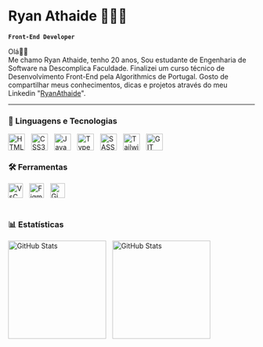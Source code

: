 # Ryan Athaide 👨🏽‍💻

**`Front-End Developer`**

Olá👋🏽<br> 
Me chamo Ryan Athaide, tenho 20 anos, Sou estudante de Engenharia de Software na Descomplica Faculdade. Finalizei um curso técnico de Desenvolvimento Front-End pela Algorithmics de Portugal. Gosto de compartilhar meus conhecimentos, dicas e projetos através do meu Linkedin "[RyanAthaide](www.linkedin.com/in/ryan-athaide)".

---

### 🤖 Linguagens e Tecnologias

<img
    align="left"
    alt="HTML5"
    title="HTML5"
    width="34px"
    style="padding-right: 10px;"
src="https://cdn.jsdelivr.net/gh/devicons/devicon@latest/icons/html5/html5-original.svg" 
/>
<img
    align="left"
    alt="CSS3"
    title="CSS3"
    width="34px"
    style="padding-right: 10px;"
src="https://cdn.jsdelivr.net/gh/devicons/devicon@latest/icons/css3/css3-original.svg" 
/>
<img
    align="left"
    alt="JavaScript"
    title="JavaScript"
    width="34px"
    style="padding-right: 10px;"
src="https://cdn.jsdelivr.net/gh/devicons/devicon@latest/icons/javascript/javascript-original.svg" 
/>
<img
    align="left"
    alt="TypeScript"
    title="TypeScript"
    width="34px"
    style="padding-right: 10px;"
src="https://cdn.jsdelivr.net/gh/devicons/devicon@latest/icons/typescript/typescript-original.svg" 
/>
<img
    align="left"
    alt="SASS"
    title="SASS"
    width="34px"
    style="padding-right: 10px;"
src="https://cdn.jsdelivr.net/gh/devicons/devicon@latest/icons/sass/sass-original.svg"  
/>
<img
    align="left"
    alt="Tailwind"
    title="Tailwind"
    width="34px"
    style="padding-right: 10px;"
src="https://cdn.jsdelivr.net/gh/devicons/devicon@latest/icons/tailwindcss/tailwindcss-original.svg" 
/>
<img
    align="left"
    alt="GIT"
    title="GIT"
    width="34px"
    style="padding-right: 10px;"
src="https://cdn.jsdelivr.net/gh/devicons/devicon@latest/icons/git/git-original.svg"  
/>

<br>
<br>

### 🛠️ Ferramentas

<img
    align="left"
    alt="VsCODE"
    title="VsCODE"
    width="30px"
    style="padding-right: 10px;"
src="https://cdn.jsdelivr.net/gh/devicons/devicon@latest/icons/vscode/vscode-original.svg" 
/>
<img
    align="left"
    alt="Figma"
    title="Figma"
    width="30px"
    style="padding-right: 10px;"
src="https://cdn.jsdelivr.net/gh/devicons/devicon@latest/icons/figma/figma-original.svg" 
/>
<img
    align="left"
    alt="Gimp"
    title="Gimp"
    width="30px"
    style="padding-right: 10px;"
src="https://cdn.jsdelivr.net/gh/devicons/devicon@latest/icons/gimp/gimp-original.svg" 
/>

<br>
<br>
<br>

### 📊 Estatísticas

<img
    align="left"
    alt="GitHub Stats"
    height="200"
    style="padding-right: 10px;"
    src="https://github-readme-stats.vercel.app/api?username=RyanAthaide&show_icons=true&theme=cobalt&include_all_commits=true&locale=pt-br"  
/>
<img
    align="left"
    alt="GitHub Stats"
    height="200"
    src="https://github-readme-stats.vercel.app/api/top-langs/?username=RyanAthaide&theme=cobalt&custom_title=Tecnologias&langs_count=7"  
/>

